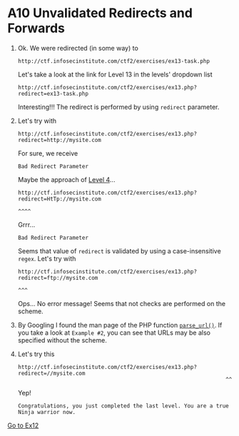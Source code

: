 # A10 Unvalidated Redirects and Forwards

1.	Ok. We were redirected (in some way) to

		http://ctf.infosecinstitute.com/ctf2/exercises/ex13-task.php

	Let's take a look at the link for Level 13 in the levels' dropdown list

		http://ctf.infosecinstitute.com/ctf2/exercises/ex13.php?redirect=ex13-task.php

	Interesting!!! The redirect is performed by using `redirect` parameter.

2.	Let's try with

		http://ctf.infosecinstitute.com/ctf2/exercises/ex13.php?redirect=http://mysite.com

	For sure, we receive

		Bad Redirect Parameter

	Maybe the approach of [Level 4](./ex4.md)...

		http://ctf.infosecinstitute.com/ctf2/exercises/ex13.php?redirect=HtTp://mysite.com
		                                                                 ^^^^
	Grrr...

		Bad Redirect Parameter

	Seems that value of `redirect` is validated by using a case-insensitive
	`regex`. Let's try with

		http://ctf.infosecinstitute.com/ctf2/exercises/ex13.php?redirect=ftp://mysite.com
		                                                                 ^^^

	Ops... No error message! Seems that not checks are performed on the scheme.

2.	By Googling I found the man page of the PHP function
	[`parse_url()`](http://php.net/manual/en/function.parse-url.php). If you take
	a look at `Example #2`, you can see that URLs may be also specified without
	the scheme.

3.	Let's try this

		http://ctf.infosecinstitute.com/ctf2/exercises/ex13.php?redirect=//mysite.com
		                                                                 ^^

	Yep!

		Congratulations, you just completed the last level. You are a true Ninja warrior now.

[Go to Ex12](./ex12.md)

